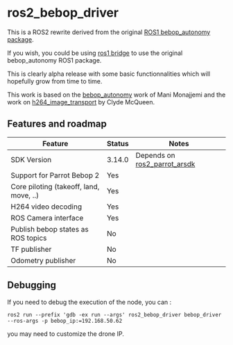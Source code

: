 # ros2_bebop_driver

This is a ROS2 rewrite derived from the original [ROS1 bebop_autonomy package](https://github.com/AutonomyLab/bebop_autonomy).

If you wish, you could be using [ros1 bridge](https://github.com/ros2/ros1_bridge) to use the original bebop_autonomy ROS1 package. 

This is clearly alpha release with some basic functionnalities which will hopefully grow from time to time.

This work is based on the [bebop_autonomy](https://github.com/AutonomyLab/bebop_autonomy) work of Mani Monajjemi and the work on [h264_image_transport](https://github.com/clydemcqueen/h264_image_transport) by Clyde McQueen.

## Features and roadmap

| Feature | Status | Notes |
| --- | --- | --- |
| SDK Version | 3.14.0 | Depends on [ros2_parrot_arsdk](https://github.com/jeremyfix/ros2_parrot_arsdk) |
| Support for Parrot Bebop 2 | Yes | |
| Core piloting (takeoff, land, move, ..) | Yes | |
| H264 video decoding | Yes | |
| ROS Camera interface | Yes | |
| Publish bebop states as ROS topics | No | | 
| TF publisher | No | |
| Odometry publisher | No | |

## Debugging

If you need to debug the execution of the node, you can :

```
ros2 run --prefix 'gdb -ex run --args' ros2_bebop_driver bebop_driver --ros-args -p bebop_ip:=192.168.50.62
```

you may need to customize the drone IP.
